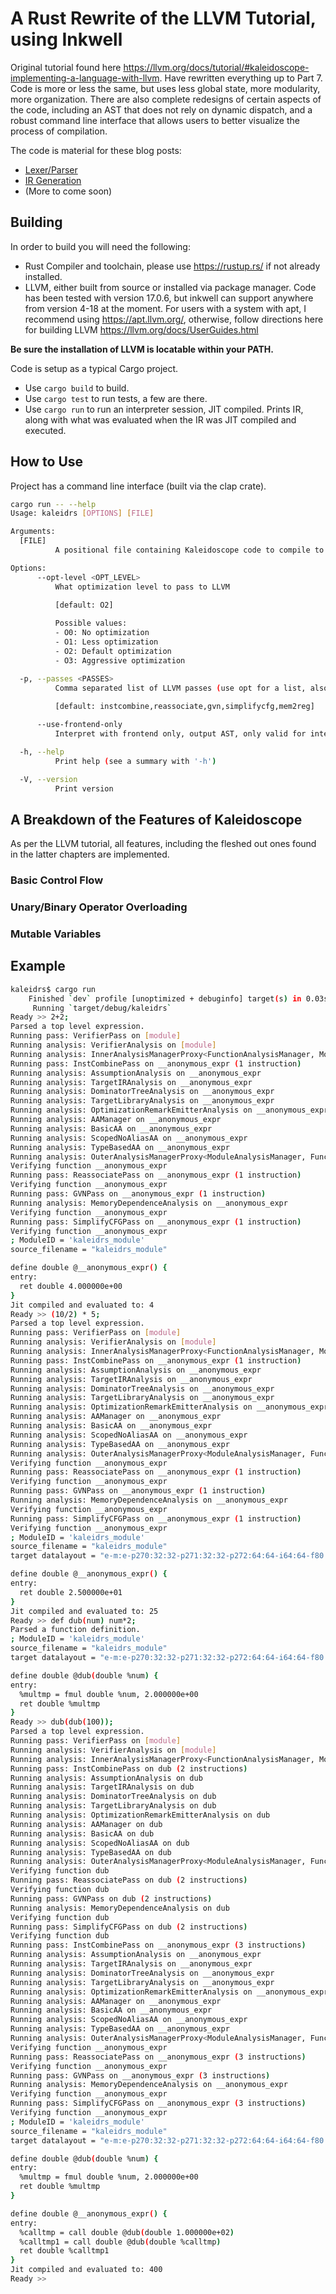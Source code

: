 # A Rust Rewrite of the LLVM Tutorial, using Inkwell
Original tutorial found here https://llvm.org/docs/tutorial/#kaleidoscope-implementing-a-language-with-llvm. Have rewritten everything up to Part 7. Code is more or less the same, but uses less global state, more modularity, more organization. There are also complete redesigns of certain aspects of the code, including an AST that does not rely on dynamic dispatch, and a robust command line interface that allows users to better visualize the process of compilation.

The code is material for these blog posts:
- [Lexer/Parser](https://find.thedoorman.xyz/building-your-own-programming-language-learning-about-compiler-design-llvm-with-a-rust-rewrite-of-the-official-llvm-tutorial-part-1-lexer-parser/)
- [IR Generation](https://find.thedoorman.xyz/building-your-own-programming-language-learning-about-compiler-design-llvm-with-a-rust-rewrite-of-the-official-llvm-tutorial-part-2-ir-generation/)
- (More to come soon)

## Building

In order to build you will need the following:

- Rust Compiler and toolchain, please use https://rustup.rs/ if not already installed.
- LLVM, either built from source or installed via package manager. Code has been tested with version 17.0.6, but inkwell can support anywhere from version 4-18 at the moment. For users with a system with apt, I recommend using https://apt.llvm.org/, otherwise, follow directions here for building LLVM https://llvm.org/docs/UserGuides.html

**Be sure the installation of LLVM is locatable within your PATH.**

Code is setup as a typical Cargo project.

- Use `cargo build` to build.
- Use `cargo test` to run tests, a few are there.
- Use `cargo run` to run an interpreter session, JIT compiled. Prints IR, along with what was evaluated when the IR was JIT compiled and executed.

## How to Use
Project has a command line interface (built via the clap crate).

```sh
cargo run -- --help
Usage: kaleidrs [OPTIONS] [FILE]

Arguments:
  [FILE]
          A positional file containing Kaleidoscope code to compile to object code, if not given, starts interpreter instead

Options:
      --opt-level <OPT_LEVEL>
          What optimization level to pass to LLVM
          
          [default: O2]

          Possible values:
          - O0: No optimization
          - O1: Less optimization
          - O2: Default optimization
          - O3: Aggressive optimization

  -p, --passes <PASSES>
          Comma separated list of LLVM passes (use opt for a list, also see https://www.llvm.org/docs/Passes.html)
          
          [default: instcombine,reassociate,gvn,simplifycfg,mem2reg]

      --use-frontend-only
          Interpret with frontend only, output AST, only valid for interpreter use

  -h, --help
          Print help (see a summary with '-h')

  -V, --version
          Print version
```

## A Breakdown of the Features of Kaleidoscope
As per the LLVM tutorial, all features, including the fleshed out ones found in the latter chapters are implemented.

### Basic Control Flow

### Unary/Binary Operator Overloading

### Mutable Variables


## Example

```sh
kaleidrs$ cargo run
    Finished `dev` profile [unoptimized + debuginfo] target(s) in 0.03s
     Running `target/debug/kaleidrs`
Ready >> 2+2;
Parsed a top level expression.
Running pass: VerifierPass on [module]
Running analysis: VerifierAnalysis on [module]
Running analysis: InnerAnalysisManagerProxy<FunctionAnalysisManager, Module> on [module]
Running pass: InstCombinePass on __anonymous_expr (1 instruction)
Running analysis: AssumptionAnalysis on __anonymous_expr
Running analysis: TargetIRAnalysis on __anonymous_expr
Running analysis: DominatorTreeAnalysis on __anonymous_expr
Running analysis: TargetLibraryAnalysis on __anonymous_expr
Running analysis: OptimizationRemarkEmitterAnalysis on __anonymous_expr
Running analysis: AAManager on __anonymous_expr
Running analysis: BasicAA on __anonymous_expr
Running analysis: ScopedNoAliasAA on __anonymous_expr
Running analysis: TypeBasedAA on __anonymous_expr
Running analysis: OuterAnalysisManagerProxy<ModuleAnalysisManager, Function> on __anonymous_expr
Verifying function __anonymous_expr
Running pass: ReassociatePass on __anonymous_expr (1 instruction)
Verifying function __anonymous_expr
Running pass: GVNPass on __anonymous_expr (1 instruction)
Running analysis: MemoryDependenceAnalysis on __anonymous_expr
Verifying function __anonymous_expr
Running pass: SimplifyCFGPass on __anonymous_expr (1 instruction)
Verifying function __anonymous_expr
; ModuleID = 'kaleidrs_module'
source_filename = "kaleidrs_module"

define double @__anonymous_expr() {
entry:
  ret double 4.000000e+00
}
Jit compiled and evaluated to: 4
Ready >> (10/2) * 5;
Parsed a top level expression.
Running pass: VerifierPass on [module]
Running analysis: VerifierAnalysis on [module]
Running analysis: InnerAnalysisManagerProxy<FunctionAnalysisManager, Module> on [module]
Running pass: InstCombinePass on __anonymous_expr (1 instruction)
Running analysis: AssumptionAnalysis on __anonymous_expr
Running analysis: TargetIRAnalysis on __anonymous_expr
Running analysis: DominatorTreeAnalysis on __anonymous_expr
Running analysis: TargetLibraryAnalysis on __anonymous_expr
Running analysis: OptimizationRemarkEmitterAnalysis on __anonymous_expr
Running analysis: AAManager on __anonymous_expr
Running analysis: BasicAA on __anonymous_expr
Running analysis: ScopedNoAliasAA on __anonymous_expr
Running analysis: TypeBasedAA on __anonymous_expr
Running analysis: OuterAnalysisManagerProxy<ModuleAnalysisManager, Function> on __anonymous_expr
Verifying function __anonymous_expr
Running pass: ReassociatePass on __anonymous_expr (1 instruction)
Verifying function __anonymous_expr
Running pass: GVNPass on __anonymous_expr (1 instruction)
Running analysis: MemoryDependenceAnalysis on __anonymous_expr
Verifying function __anonymous_expr
Running pass: SimplifyCFGPass on __anonymous_expr (1 instruction)
Verifying function __anonymous_expr
; ModuleID = 'kaleidrs_module'
source_filename = "kaleidrs_module"
target datalayout = "e-m:e-p270:32:32-p271:32:32-p272:64:64-i64:64-f80:128-n8:16:32:64-S128"

define double @__anonymous_expr() {
entry:
  ret double 2.500000e+01
}
Jit compiled and evaluated to: 25
Ready >> def dub(num) num*2;
Parsed a function definition.
; ModuleID = 'kaleidrs_module'
source_filename = "kaleidrs_module"
target datalayout = "e-m:e-p270:32:32-p271:32:32-p272:64:64-i64:64-f80:128-n8:16:32:64-S128"

define double @dub(double %num) {
entry:
  %multmp = fmul double %num, 2.000000e+00
  ret double %multmp
}
Ready >> dub(dub(100));
Parsed a top level expression.
Running pass: VerifierPass on [module]
Running analysis: VerifierAnalysis on [module]
Running analysis: InnerAnalysisManagerProxy<FunctionAnalysisManager, Module> on [module]
Running pass: InstCombinePass on dub (2 instructions)
Running analysis: AssumptionAnalysis on dub
Running analysis: TargetIRAnalysis on dub
Running analysis: DominatorTreeAnalysis on dub
Running analysis: TargetLibraryAnalysis on dub
Running analysis: OptimizationRemarkEmitterAnalysis on dub
Running analysis: AAManager on dub
Running analysis: BasicAA on dub
Running analysis: ScopedNoAliasAA on dub
Running analysis: TypeBasedAA on dub
Running analysis: OuterAnalysisManagerProxy<ModuleAnalysisManager, Function> on dub
Verifying function dub
Running pass: ReassociatePass on dub (2 instructions)
Verifying function dub
Running pass: GVNPass on dub (2 instructions)
Running analysis: MemoryDependenceAnalysis on dub
Verifying function dub
Running pass: SimplifyCFGPass on dub (2 instructions)
Verifying function dub
Running pass: InstCombinePass on __anonymous_expr (3 instructions)
Running analysis: AssumptionAnalysis on __anonymous_expr
Running analysis: TargetIRAnalysis on __anonymous_expr
Running analysis: DominatorTreeAnalysis on __anonymous_expr
Running analysis: TargetLibraryAnalysis on __anonymous_expr
Running analysis: OptimizationRemarkEmitterAnalysis on __anonymous_expr
Running analysis: AAManager on __anonymous_expr
Running analysis: BasicAA on __anonymous_expr
Running analysis: ScopedNoAliasAA on __anonymous_expr
Running analysis: TypeBasedAA on __anonymous_expr
Running analysis: OuterAnalysisManagerProxy<ModuleAnalysisManager, Function> on __anonymous_expr
Verifying function __anonymous_expr
Running pass: ReassociatePass on __anonymous_expr (3 instructions)
Verifying function __anonymous_expr
Running pass: GVNPass on __anonymous_expr (3 instructions)
Running analysis: MemoryDependenceAnalysis on __anonymous_expr
Verifying function __anonymous_expr
Running pass: SimplifyCFGPass on __anonymous_expr (3 instructions)
Verifying function __anonymous_expr
; ModuleID = 'kaleidrs_module'
source_filename = "kaleidrs_module"
target datalayout = "e-m:e-p270:32:32-p271:32:32-p272:64:64-i64:64-f80:128-n8:16:32:64-S128"

define double @dub(double %num) {
entry:
  %multmp = fmul double %num, 2.000000e+00
  ret double %multmp
}

define double @__anonymous_expr() {
entry:
  %calltmp = call double @dub(double 1.000000e+02)
  %calltmp1 = call double @dub(double %calltmp)
  ret double %calltmp1
}
Jit compiled and evaluated to: 400
Ready >>
```

